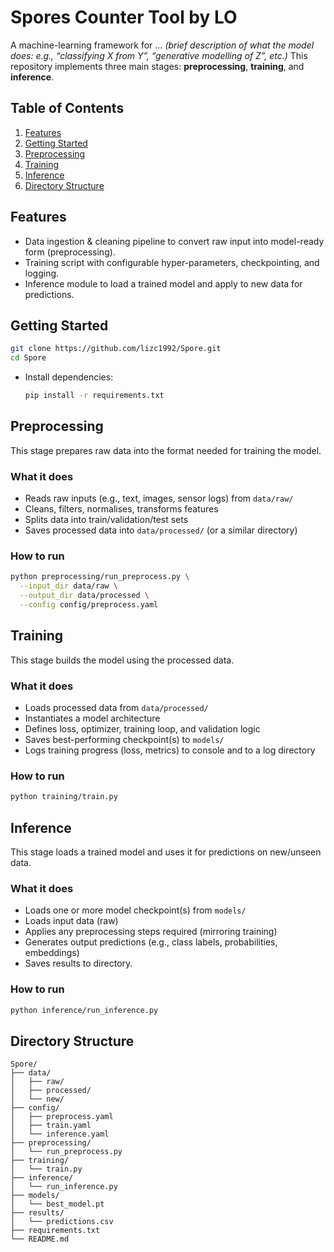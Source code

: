 # Spores Counter Tool by LO

A machine-learning framework for … *(brief description of what the model does: e.g., “classifying X from Y”, “generative modelling of Z”, etc.)*
This repository implements three main stages: **preprocessing**, **training**, and **inference**.

## Table of Contents

1. [Features](#features)
2. [Getting Started](#getting-started)
3. [Preprocessing](#preprocessing)
4. [Training](#training)
5. [Inference](#inference)
6. [Directory Structure](#directory-structure)

## Features

* Data ingestion & cleaning pipeline to convert raw input into model-ready form (preprocessing).
* Training script with configurable hyper-parameters, checkpointing, and logging.
* Inference module to load a trained model and apply to new data for predictions.

## Getting Started

  ```bash
  git clone https://github.com/lizc1992/Spore.git  
  cd Spore  
  ```
* Install dependencies:

  ```bash
  pip install -r requirements.txt  
  ```

## Preprocessing

This stage prepares raw data into the format needed for training the model.

### What it does

* Reads raw inputs (e.g., text, images, sensor logs) from `data/raw/`
* Cleans, filters, normalises, transforms features
* Splits data into train/validation/test sets
* Saves processed data into `data/processed/` (or a similar directory)

### How to run

```bash
python preprocessing/run_preprocess.py \
  --input_dir data/raw \
  --output_dir data/processed \
  --config config/preprocess.yaml  
```

## Training

This stage builds the model using the processed data.

### What it does

* Loads processed data from `data/processed/`
* Instantiates a model architecture 
* Defines loss, optimizer, training loop, and validation logic
* Saves best-performing checkpoint(s) to `models/`
* Logs training progress (loss, metrics) to console and to a log directory

### How to run

```bash
python training/train.py 
```

## Inference

This stage loads a trained model and uses it for predictions on new/unseen data.

### What it does

* Loads one or more model checkpoint(s) from `models/`
* Loads input data (raw)
* Applies any preprocessing steps required (mirroring training)
* Generates output predictions (e.g., class labels, probabilities, embeddings)
* Saves results to directory.

### How to run

```bash
python inference/run_inference.py 
```


## Directory Structure

```
Spore/
├── data/
│   ├── raw/
│   ├── processed/
│   └── new/                
├── config/
│   ├── preprocess.yaml
│   ├── train.yaml
│   └── inference.yaml
├── preprocessing/
│   └── run_preprocess.py
├── training/
│   └── train.py
├── inference/
│   └── run_inference.py
├── models/
│   └── best_model.pt
├── results/
│   └── predictions.csv
├── requirements.txt
└── README.md
```

